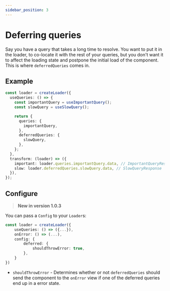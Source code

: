 ```yaml
---
sidebar_position: 3
---
```


# Deferring queries

Say you have a query that takes a long time to resolve. You want to put it in the loader, to co-locate it with the rest of your queries, but you don't want it to affect the loading state and postpone the initial load of the component. This is where `deferredQueries` comes in.

## Example

```typescript {3-13}
const loader = createLoader({
  useQueries: () => {
    const importantQuery = useImportantQuery();
    const slowQuery = useSlowQuery();

    return {
      queries: {
        importantQuery,
      },
      deferredQueries: {
        slowQuery,
      },
    };
  },
  transform: (loader) => ({
    important: loader.queries.importantQuery.data, // ImportantQueryResponse
    slow: loader.deferredQueries.slowQuery.data, // SlowQueryResponse | undefined
  }),
});
```

## Configure

> **New in version 1.0.3**

You can pass a `Config` to your `Loader`s:

```typescript {4-8}
const loader = createLoader({
    useQueries: () => ({...}),
    onError: () => (...),
    config: {
        deferred: {
            shouldThrowError: true,
        },
    }
})
```

- `shouldThrowError` - Determines whether or not `deferredQueries` should send the component to the `onError` view if one of the deferred queries end up in a error state.
